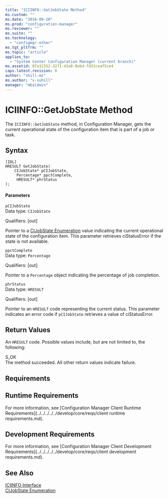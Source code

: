 ```yaml
---
title: "ICIINFO::GetJobState Method"
ms.custom: ""
ms.date: "2016-09-20"
ms.prod: "configuration-manager"
ms.reviewer: ""
ms.suite: ""
ms.technology: 
  - "configmgr-other"
ms.tgt_pltfrm: ""
ms.topic: "article"
applies_to: 
  - "System Center Configuration Manager (current branch)"
ms.assetid: 07a12352-3271-43a8-8ebd-fd31ceaf5ce4
caps.latest.revision: 6
author: "shill-ms"
ms.author: "v-suhill"
manager: "mbaldwin"
---
```

# ICIINFO::GetJobState Method
The `ICIINFO::GetJobState` method, in Configuration Manager, gets the current operational state of the configuration item that is part of a job or task.  
  
## Syntax  
  
```  
[IDL]  
HRESULT GetJobState(  
    CIJobState* pCIJobState,  
     Percentage* ppctComplete,  
     HRESULT* phrStatus  
);  
```  
  
#### Parameters  
 `pCIJobState`  
 Data type: `CIJobState`  
  
 Qualifiers: [out]  
  
 Pointer to a [CIJobState Enumeration](../../../../../develop/reference/core/clients/client-classes/cijobstate-enumeration.md) value indicating the current operational state of the configuration item. This parameter retrieves ciStatusError if the state is not available.  
  
 `ppctComplete`  
 Data type: `Percentage`  
  
 Qualifiers: [out]  
  
 Pointer to a `Percentage` object indicating the percentage of job completion.  
  
 `phrStatus`  
 Data type: `HRESULT`  
  
 Qualifiers: [out]  
  
 Pointer to an `HRESULT` code representing the current status. This parameter indicates an error code if `pCIJobState` retrieves a value of ciStatusError.  
  
## Return Values  
 An `HRESULT` code. Possible values include, but are not limited to, the following:  
  
 S_OK  
 The method succeeded. All other return values indicate failure.  
  
## Requirements  
  
## Runtime Requirements  
 For more information, see [Configuration Manager Client Runtime Requirements](../../../../../develop/core/reqs/client runtime requirements.md).  
  
## Development Requirements  
 For more information, see [Configuration Manager Client Development Requirements](../../../../../develop/core/reqs/client development requirements.md).  
  
## See Also  
 [ICIINFO Interface](../../../../../develop/reference/core/clients/client-classes/iciinfo-interface.md)   
 [CIJobState Enumeration](../../../../../develop/reference/core/clients/client-classes/cijobstate-enumeration.md)